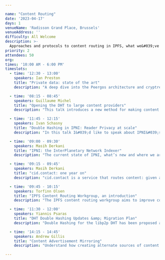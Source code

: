 ```yaml
---

name: "Content Routing"
date: '2023-04-17'
days: 1
venueName: 'Radisson Grand Place, Brussels'
venueAddress: ''
difficulty: All Welcome
description: >-
  Approaches and protocols to content routing in IPFS, what we&#039;ve learned so far, and directions for the future. Join this track to explore herding CIDs, bringing content providers closer to the seekers of content, new advances across content routing systems, and a fresh look at the horizon of what&#039;s to come.
priority: 2
attendees: 50
org: 
times: '10:00 AM - 6:00 PM'
timeslots:
  - time: '12:30 - 13:00'
    speakers: Ian Preston
    title: "Private data: state of the art"
    description: "A deep dive into the Peergos architecture and cryptree+ which gives post-quantum ciphertext-level access control, better metadata protection and better performance. Learn about our fully concurrent GC design, and other performance boosts."

  - time: '08:15 - 08:45'
    speakers: Guillaume Michel
    title: "Opening the DHT to large content providers"
    description: "This talk introduces a new method for making content publishing in the DHT less resource-intensive for large content providers. This technique, named Reprovide Sweep reduces the load of content publication by reproviding all provider records located in the same keyspace region at once. This strategy decreases the number of DHT lookups required for content publication, and the number of connections to open by 80x for a content provider advertising 100’000 CID. The talk will be of interest to those interested in IPFS optimization and improving the efficiency of large-scale content publication and discovery on the DHT. "

  - time: '11:45 - 12:15'
    speakers: Ivan Schasny
    title: "Double Hashing in IPNI: Reader Privacy at scale"
    description: "In this talk I&#039;d like to speak about IPNI&#039;s journey to implementing Double Hashing at scale. I&#039;ll cover:&lt;br&gt;* what double hashing is and what benefits it gives to the user;&lt;br&gt;* IPNI and DHT double hashing compatibility;&lt;br&gt;* IPNI dataset migration;&lt;br&gt;* how we run double hashing in production;&lt;br&gt;* issues that we encountered.&lt;br&gt;This talk will be interesting to those who already run IPNI by themselves (as they will want to implement Reader Privacy at some point) as well as to those who are just thinking to participate in the IPNI ecosystem."

  - time: '09:00 - 09:30'
    speakers: Masih Derkani
    title: "IPNI: the InterPlanetary Network Indexer"
    description: "The current state of IPNI, what’s new and where we are going"

  - time: '09:15 - 09:45'
    speakers: Masih Derkani
    title: "cid.contact: one year on"
    description: "cid.contact is a service that routes content: given a CID it finds providers of it along with metadata on how it can be retrieved. It has been almost a year since the launch of cid.contact. a lot has happened since. This talk goes over the latest and greatest offered by cid.contact, our journey in making it all happen and what&#039;s to come"

  - time: '09:45 - 10:15'
    speakers: Torfinn Olsen
    title: "IPFS Content Routing Workgroup, an introduction"
    description: "The IPFS content routing workgroup aims to improve content routing within the IPFS network by applying an intentional focus on effectiveness of content discovery and delivery mechanisms. We make group decisions around the design and implementation of new content routing protocols, optimize existing ones, and address the various technical challenges associated with decentralized content routing. We&#039;d like to make everyone aware of the important work this group is doing and encourage their participation."

  - time: '11:30 - 12:00'
    speakers: Yiannis Psaras
    title: "DHT Double Hashing Updates &amp; Migration Plan"
    description: "Double Hashing for the libp2p DHT has been proposed as an approach to improve libp2p&#039;s privacy. The approach, which includes breaking changes to the current DHT, has been discussed at IPFS Thing and Camp 2022. This talk will give a brief update of developments since IPFS Camp and most importantly will lay out the migration plan to the new double-hashing DHT."

  - time: '14:15 - 14:45'
    speakers: Andrew Gillis
    title: "Content Advertisement Mirroring"
    description: "Understand how creating alternate sources of content advertisement data is needed to unburden advertisement publishers, and start new indexers quickly.&lt;br&gt;Discuss ideas that build on this capability, such as distributing content advertisement and providing alternate means of publishing it. Define basic outline for a protocol that enables interoperability of advertisement publishers and indexer operators."

---
```

